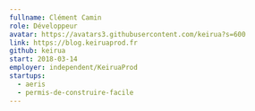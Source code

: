 ```yaml
---
fullname: Clément Camin
role: Développeur
avatar: https://avatars3.githubusercontent.com/keirua?s=600
link: https://blog.keiruaprod.fr
github: keirua
start: 2018-03-14
employer: independent/KeiruaProd
startups:
  - aeris
  - permis-de-construire-facile
---
```

